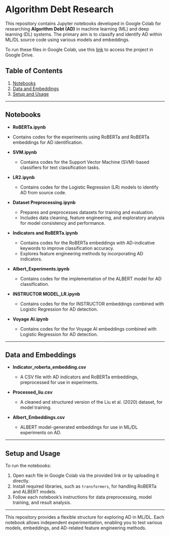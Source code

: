 # Algorithm Debt Research

This repository contains Jupyter notebooks developed in Google Colab for researching **Algorithm Debt (AD)** in machine learning (ML) and deep learning (DL) systems. The primary aim is to classify and identify AD within ML/DL source code using various models and embeddings.

To run these files in Google Colab, use this [link](https://colab.research.google.com/drive/1P6lG_EnCNbSxsHSaU22bE5s0uqNe0Pqt#scrollTo=pKh3sNpN7-Ui) to access the project in Google Drive.

## Table of Contents
1. [Notebooks](#notebooks)
2. [Data and Embeddings](#data-and-embeddings)
3. [Setup and Usage](#setup-and-usage)

---

## Notebooks

- **RoBERTa.ipynb**
 - Contains codes for the experiments using RoBERTa and RoBERTa embeddings for AD identification.

- **SVM.ipynb**
  - Contains codes for the Support Vector Machine (SVM)-based classifiers for text classification tasks.
  
- **LR2.ipynb**
  - Contains codes for the Logistic Regression (LR) models to identify AD from source code.
  
- **Dataset Preprocessing.ipynb**
  - Prepares and preprocesses datasets for training and evaluation.
  - Includes data cleaning, feature engineering, and exploratory analysis for model consistency and performance.

- **Indicators and RoBERTa.ipynb**
  - Contains codes for the RoBERTa embeddings with AD-indicative keywords to improve classification accuracy.
  - Explores feature engineering methods by incorporating AD indicators.

- **Albert_Experiments.ipynb**
  - Contains codes for the implementation of the ALBERT model for AD classification.


- **INSTRUCTOR MODEL_LR.ipynb**
  - Contains codes for the for INSTRUCTOR embeddings combined with Logistic Regression for AD detection.

- **Voyage AI.ipynb**
  - Contains codes for the for Voyage AI embeddings combined with Logistic Regression for AD detection.
---

## Data and Embeddings

- **Indicator_roberta_embedding.csv**
  - A CSV file with AD indicators and RoBERTa embeddings, preprocessed for use in experiments.

- **Processed_liu.csv**
  - A cleaned and structured version of the Liu et al. (2020) dataset, for model training.

- **Albert_Embeddings.csv**
  - ALBERT model-generated embeddings for use in ML/DL experiments on AD.

---

## Setup and Usage

To run the notebooks:

1. Open each file in Google Colab via the provided link or by uploading it directly.
2. Install required libraries, such as `transformers`, for handling RoBERTa and ALBERT models.
3. Follow each notebook’s instructions for data preprocessing, model training, and result analysis.

---

This repository provides a flexible structure for exploring AD in ML/DL. Each notebook allows independent experimentation, enabling you to test various models, embeddings, and AD-related feature engineering methods. 


